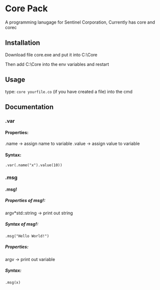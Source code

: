 # Core Pack

A programming lanugage for Sentinel Corporation, Currently has core and corec

## Installation

Download file core.exe and put it into C:\Core

Then add C:\Core into the env variables and restart

## Usage

type: ```core yourfile.co``` (if you have created a file) into the cmd

## Documentation

### .var

#### Properties:
.name -> assign name to variable
.value -> assign value to variable

#### Syntax:

```.var(.name("x").value(10))```

### .msg

#### .msg!
##### Properties of msg!:

argv*std::string -> print out string

##### Syntax of msg!:
```.msg("Hello World!")```
##### Properties:
argv -> print out variable

##### Syntax:

```.msg(x)```
